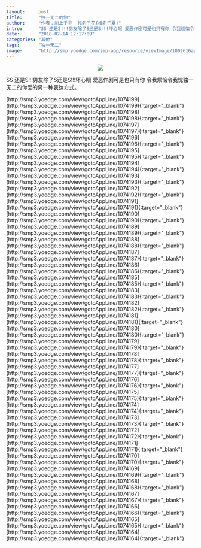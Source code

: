 ```yaml
---
layout:     post
title:      "独一无二的你"
author:     "作者：川上千寻  椎名千花(椎名千夏)"
intro:      "SS 还是S!!!男友除了S还是S!!!坏心眼 爱恶作剧可是也只有你 令我烦恼令我忧独一无二的你爱的另一种表达方式。"
date:       "2018-02-14 12:17:09"
categories: "其他"
tags:       "独一无二"
image:      "http://smp.yoedge.com/smp-app/resource/viewImage/1002616appline.png"
---
```

<div style="text-align: center">
<p><img src="http://smp.yoedge.com/smp-app/resource/viewImage/1002616appline.png"/></p>
</div>
<p class="post-meta">
<span>SS 还是S!!!男友除了S还是S!!!坏心眼 爱恶作剧可是也只有你 令我烦恼令我忧独一无二的你爱的另一种表达方式。</span>
</p>
[http://smp3.yoedge.com/view/gotoAppLine/1074199](http://smp3.yoedge.com/view/gotoAppLine/1074199){:target="_blank"}
[http://smp3.yoedge.com/view/gotoAppLine/1074198](http://smp3.yoedge.com/view/gotoAppLine/1074198){:target="_blank"}
[http://smp3.yoedge.com/view/gotoAppLine/1074197](http://smp3.yoedge.com/view/gotoAppLine/1074197){:target="_blank"}
[http://smp3.yoedge.com/view/gotoAppLine/1074196](http://smp3.yoedge.com/view/gotoAppLine/1074196){:target="_blank"}
[http://smp3.yoedge.com/view/gotoAppLine/1074195](http://smp3.yoedge.com/view/gotoAppLine/1074195){:target="_blank"}
[http://smp3.yoedge.com/view/gotoAppLine/1074194](http://smp3.yoedge.com/view/gotoAppLine/1074194){:target="_blank"}
[http://smp3.yoedge.com/view/gotoAppLine/1074193](http://smp3.yoedge.com/view/gotoAppLine/1074193){:target="_blank"}
[http://smp3.yoedge.com/view/gotoAppLine/1074192](http://smp3.yoedge.com/view/gotoAppLine/1074192){:target="_blank"}
[http://smp3.yoedge.com/view/gotoAppLine/1074191](http://smp3.yoedge.com/view/gotoAppLine/1074191){:target="_blank"}
[http://smp3.yoedge.com/view/gotoAppLine/1074190](http://smp3.yoedge.com/view/gotoAppLine/1074190){:target="_blank"}
[http://smp3.yoedge.com/view/gotoAppLine/1074189](http://smp3.yoedge.com/view/gotoAppLine/1074189){:target="_blank"}
[http://smp3.yoedge.com/view/gotoAppLine/1074188](http://smp3.yoedge.com/view/gotoAppLine/1074188){:target="_blank"}
[http://smp3.yoedge.com/view/gotoAppLine/1074187](http://smp3.yoedge.com/view/gotoAppLine/1074187){:target="_blank"}
[http://smp3.yoedge.com/view/gotoAppLine/1074186](http://smp3.yoedge.com/view/gotoAppLine/1074186){:target="_blank"}
[http://smp3.yoedge.com/view/gotoAppLine/1074185](http://smp3.yoedge.com/view/gotoAppLine/1074185){:target="_blank"}
[http://smp3.yoedge.com/view/gotoAppLine/1074183](http://smp3.yoedge.com/view/gotoAppLine/1074183){:target="_blank"}
[http://smp3.yoedge.com/view/gotoAppLine/1074182](http://smp3.yoedge.com/view/gotoAppLine/1074182){:target="_blank"}
[http://smp3.yoedge.com/view/gotoAppLine/1074181](http://smp3.yoedge.com/view/gotoAppLine/1074181){:target="_blank"}
[http://smp3.yoedge.com/view/gotoAppLine/1074180](http://smp3.yoedge.com/view/gotoAppLine/1074180){:target="_blank"}
[http://smp3.yoedge.com/view/gotoAppLine/1074179](http://smp3.yoedge.com/view/gotoAppLine/1074179){:target="_blank"}
[http://smp3.yoedge.com/view/gotoAppLine/1074178](http://smp3.yoedge.com/view/gotoAppLine/1074178){:target="_blank"}
[http://smp3.yoedge.com/view/gotoAppLine/1074177](http://smp3.yoedge.com/view/gotoAppLine/1074177){:target="_blank"}
[http://smp3.yoedge.com/view/gotoAppLine/1074176](http://smp3.yoedge.com/view/gotoAppLine/1074176){:target="_blank"}
[http://smp3.yoedge.com/view/gotoAppLine/1074175](http://smp3.yoedge.com/view/gotoAppLine/1074175){:target="_blank"}
[http://smp3.yoedge.com/view/gotoAppLine/1074174](http://smp3.yoedge.com/view/gotoAppLine/1074174){:target="_blank"}
[http://smp3.yoedge.com/view/gotoAppLine/1074173](http://smp3.yoedge.com/view/gotoAppLine/1074173){:target="_blank"}
[http://smp3.yoedge.com/view/gotoAppLine/1074172](http://smp3.yoedge.com/view/gotoAppLine/1074172){:target="_blank"}
[http://smp3.yoedge.com/view/gotoAppLine/1074171](http://smp3.yoedge.com/view/gotoAppLine/1074171){:target="_blank"}
[http://smp3.yoedge.com/view/gotoAppLine/1074170](http://smp3.yoedge.com/view/gotoAppLine/1074170){:target="_blank"}
[http://smp3.yoedge.com/view/gotoAppLine/1074169](http://smp3.yoedge.com/view/gotoAppLine/1074169){:target="_blank"}
[http://smp3.yoedge.com/view/gotoAppLine/1074168](http://smp3.yoedge.com/view/gotoAppLine/1074168){:target="_blank"}
[http://smp3.yoedge.com/view/gotoAppLine/1074167](http://smp3.yoedge.com/view/gotoAppLine/1074167){:target="_blank"}
[http://smp3.yoedge.com/view/gotoAppLine/1074166](http://smp3.yoedge.com/view/gotoAppLine/1074166){:target="_blank"}
[http://smp3.yoedge.com/view/gotoAppLine/1074165](http://smp3.yoedge.com/view/gotoAppLine/1074165){:target="_blank"}
[http://smp3.yoedge.com/view/gotoAppLine/1074164](http://smp3.yoedge.com/view/gotoAppLine/1074164){:target="_blank"}


